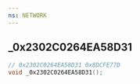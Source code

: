 ```yaml
---
ns: NETWORK
---
```

## _0x2302C0264EA58D31

```c
// 0x2302C0264EA58D31 0x8DCFE77D
void _0x2302C0264EA58D31();
```

